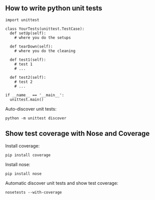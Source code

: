 ## How to write python unit tests

<pre><code>import unittest

class YourTests(unittest.TestCase):
  def setUp(self):
    # where you do the setups

  def tearDown(self):
    # where you do the cleaning

  def test1(self):
    # test 1
    # ...

  def test2(self):
    # test 2
    # ...

if __name__ == '__main__':
  unittest.main()
</code></pre>

Auto-discover unit tests:

`python -m unittest discover`

## Show test coverage with Nose and Coverage

Install coverage:

`pip install coverage`

Install nose:

`pip install nose`

Automatic discover unit tests and show test coverage:

`nosetests --with-coverage`
